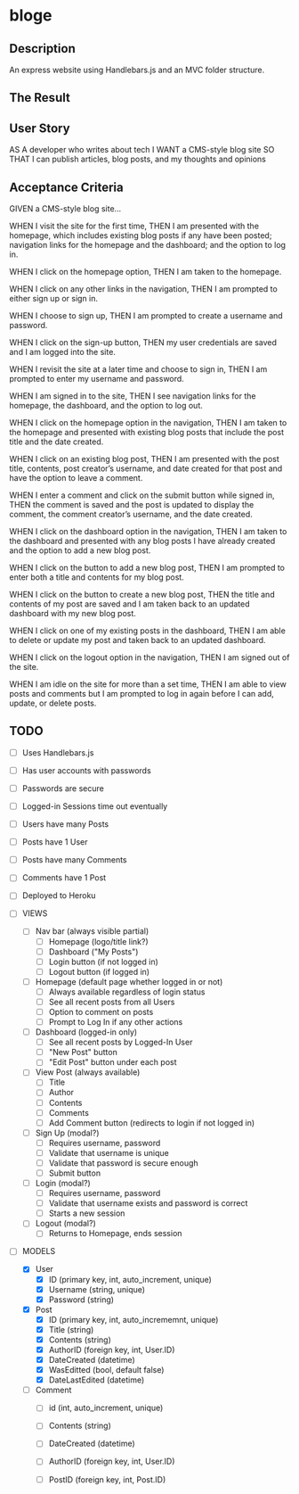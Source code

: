 # bloge

## Description
An express website using Handlebars.js and an MVC folder structure.

## The Result



## User Story
AS A developer who writes about tech
I WANT a CMS-style blog site
SO THAT I can publish articles, blog posts, and my thoughts and opinions

## Acceptance Criteria
GIVEN a CMS-style blog site...

WHEN I visit the site for the first time,
THEN I am presented with the homepage, which includes existing blog posts if any have been posted; navigation links for the homepage and the dashboard; and the option to log in.

WHEN I click on the homepage option,
THEN I am taken to the homepage.

WHEN I click on any other links in the navigation,
THEN I am prompted to either sign up or sign in.

WHEN I choose to sign up,
THEN I am prompted to create a username and password.

WHEN I click on the sign-up button,
THEN my user credentials are saved and I am logged into the site.

WHEN I revisit the site at a later time and choose to sign in,
THEN I am prompted to enter my username and password.

WHEN I am signed in to the site,
THEN I see navigation links for the homepage, the dashboard, and the option to log out.

WHEN I click on the homepage option in the navigation,
THEN I am taken to the homepage and presented with existing blog posts that include the post title and the date created.

WHEN I click on an existing blog post,
THEN I am presented with the post title, contents, post creator’s username, and date created for that post and have the option to leave a comment.

WHEN I enter a comment and click on the submit button while signed in,
THEN the comment is saved and the post is updated to display the comment, the comment creator’s username, and the date created.

WHEN I click on the dashboard option in the navigation,
THEN I am taken to the dashboard and presented with any blog posts I have already created and the option to add a new blog post.

WHEN I click on the button to add a new blog post,
THEN I am prompted to enter both a title and contents for my blog post.

WHEN I click on the button to create a new blog post,
THEN the title and contents of my post are saved and I am taken back to an updated dashboard with my new blog post.

WHEN I click on one of my existing posts in the dashboard,
THEN I am able to delete or update my post and taken back to an updated dashboard.

WHEN I click on the logout option in the navigation,
THEN I am signed out of the site.

WHEN I am idle on the site for more than a set time,
THEN I am able to view posts and comments but I am prompted to log in again before I can add, update, or delete posts.

## TODO

- [ ] Uses Handlebars.js

- [ ] Has user accounts with passwords
- [ ] Passwords are secure
- [ ] Logged-in Sessions time out eventually

- [ ] Users have many Posts
- [ ] Posts have 1 User
- [ ] Posts have many Comments
- [ ] Comments have 1 Post

- [ ] Deployed to Heroku

- [ ] VIEWS
    - [ ] Nav bar (always visible partial)
        - [ ] Homepage (logo/title link?)
        - [ ] Dashboard ("My Posts")
        - [ ] Login button (if not logged in)
        - [ ] Logout button (if logged in)
    - [ ] Homepage (default page whether logged in or not)
        - [ ] Always available regardless of login status
        - [ ] See all recent posts from all Users
        - [ ] Option to comment on posts
        - [ ] Prompt to Log In if any other actions
    - [ ] Dashboard (logged-in only)
        - [ ] See all recent posts by Logged-In User
        - [ ] "New Post" button
        - [ ] "Edit Post" button under each post
    - [ ] View Post (always available)
        - [ ] Title
        - [ ] Author
        - [ ] Contents
        - [ ] Comments
        - [ ] Add Comment button (redirects to login if not logged in)
    - [ ] Sign Up (modal?)
        - [ ] Requires username, password
        - [ ] Validate that username is unique
        - [ ] Validate that password is secure enough
        - [ ] Submit button
    - [ ] Login (modal?)
        - [ ] Requires username, password
        - [ ] Validate that username exists and password is correct
        - [ ] Starts a new session
    - [ ] Logout (modal?)
        - [ ] Returns to Homepage, ends session

- [ ] MODELS
    - [x] User
        - [x] ID (primary key, int, auto_increment, unique)
        - [x] Username (string, unique)
        - [x] Password (string)
    - [x] Post
        - [x] ID (primary key, int, auto_incrememnt, unique)
        - [x] Title (string)
        - [x] Contents (string)
        - [x] AuthorID (foreign key, int, User.ID)
        - [x] DateCreated (datetime)
        - [x] WasEditted (bool, default false)
        - [x] DateLastEdited (datetime)
    - [ ] Comment
        - [ ] id (int, auto_increment, unique)
        - [ ] Contents (string)
        - [ ] DateCreated (datetime)
        - [ ] AuthorID (foreign key, int, User.ID)
        - [ ] PostID (foreign key, int, Post.ID)

